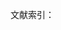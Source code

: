 文献索引：

[^1]: 别林斯基. 外国理论家作家论形象思维[J]. 中国社科出版社. 1979. 第75页
[^2]: 巴尔扎克. 《论文学》，转引自《十九世纪文学主潮》人民文学出版社. 1981年版，第259页
[^3]: H·帕克 .《美学原理》. 中国社科出版社. 1983年版. 第116页
[^4]: 马克思. 1844 年经济学哲学手稿[M]. 人民出版社, 1979. 第108-109页
[^5]: 克罗齐.《美学原理》. 转引自: 朱光潜. 西方美学史[J]. 人民文学出版社. 1980年. 第638页
[^6]: 转引自: 孙振华.《从发生认识论的结构与建构看文艺欣赏》.《文学研究新方法论》. 江西人民出版社. 1985年版. 第263页
[^7]: 林一民. 西方现代文论[J]. 团结出版社. 1990. 第287页
[^8]: 卡尔·科斯林. 《美学》. 中国社科出版社. 1985年版. 第330页
[^9]: 伊瑟尔.《本文与读者相互关系》，《接受美学与文学接受理论》. 辽宁人民出版社. 1987年版. 第114页